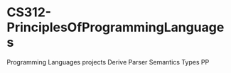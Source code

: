 # CS312-PrinciplesOfProgrammingLanguages
Programming Languages projects
Derive
Parser 
Semantics
Types
PP
